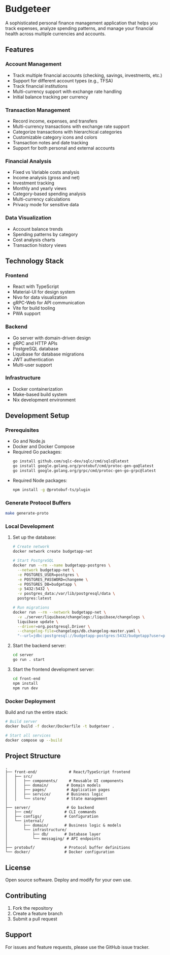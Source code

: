 # Budgeteer

A sophisticated personal finance management application that helps you track expenses, analyze spending patterns, and manage your financial health across multiple currencies and accounts.

## Features

### Account Management
- Track multiple financial accounts (checking, savings, investments, etc.)
- Support for different account types (e.g., TFSA)
- Track financial institutions
- Multi-currency support with exchange rate handling
- Initial balance tracking per currency

### Transaction Management
- Record income, expenses, and transfers
- Multi-currency transactions with exchange rate support
- Categorize transactions with hierarchical categories
- Customizable category icons and colors
- Transaction notes and date tracking
- Support for both personal and external accounts

### Financial Analysis
- Fixed vs Variable costs analysis
- Income analysis (gross and net)
- Investment tracking
- Monthly and yearly views
- Category-based spending analysis
- Multi-currency calculations
- Privacy mode for sensitive data

### Data Visualization
- Account balance trends
- Spending patterns by category
- Cost analysis charts
- Transaction history views

## Technology Stack

### Frontend
- React with TypeScript
- Material-UI for design system
- Nivo for data visualization
- gRPC-Web for API communication
- Vite for build tooling
- PWA support

### Backend
- Go server with domain-driven design
- gRPC and HTTP APIs
- PostgreSQL database
- Liquibase for database migrations
- JWT authentication
- Multi-user support

### Infrastructure
- Docker containerization
- Make-based build system
- Nix development environment

## Development Setup

### Prerequisites
- Go and Node.js
- Docker and Docker Compose
- Required Go packages:
  ```bash
  go install github.com/sqlc-dev/sqlc/cmd/sqlc@latest
  go install google.golang.org/protobuf/cmd/protoc-gen-go@latest
  go install google.golang.org/grpc/cmd/protoc-gen-go-grpc@latest
  ```
- Required Node packages:
  ```bash
  npm install -g @protobuf-ts/plugin
  ```

### Generate Protocol Buffers
```bash
make generate-proto
```

### Local Development

1. Set up the database:
   ```bash
   # Create network
   docker network create budgetapp-net

   # Start PostgreSQL
   docker run --rm --name budgetapp-postgres \
     --network budgetapp-net \
     -e POSTGRES_USER=postgres \
     -e POSTGRES_PASSWORD=changeme \
     -e POSTGRES_DB=budgetapp \
     -p 5432:5432 \
     -v postgres_data:/var/lib/postgresql/data \
     postgres:latest

   # Run migrations
   docker run --rm --network budgetapp-net \
     -v ./server/liquibase/changelogs:/liquibase/changelogs \
     liquibase update \
     --driver=org.postgresql.Driver \
     --changelog-file=changelogs/db.changelog-master.yaml \
     "--url=jdbc:postgresql://budgetapp-postgres:5432/budgetapp?user=postgres&password=changeme"
   ```

2. Start the backend server:
   ```bash
   cd server
   go run . start
   ```

3. Start the frontend development server:
   ```bash
   cd front-end
   npm install
   npm run dev
   ```

### Docker Deployment

Build and run the entire stack:
```bash
# Build server
docker build -f docker/Dockerfile -t budgeteer .

# Start all services
docker compose up --build
```

## Project Structure

```
.
├── front-end/              # React/TypeScript frontend
│   ├── src/
│   │   ├── components/     # Reusable UI components
│   │   ├── domain/        # Domain models
│   │   ├── pages/         # Application pages
│   │   ├── service/       # Business logic
│   │   └── store/         # State management
│
├── server/                # Go backend
│   ├── cmd/              # CLI commands
│   ├── configs/          # Configuration
│   └── internal/
│       ├── domain/       # Business logic & models
│       └── infrastructure/
│           ├── db/       # Database layer
│           └── messaging/ # API endpoints
│
├── protobuf/             # Protocol buffer definitions
└── docker/               # Docker configuration
```

## License

Open source software. Deploy and modify for your own use.

## Contributing

1. Fork the repository
2. Create a feature branch
3. Submit a pull request

## Support

For issues and feature requests, please use the GitHub issue tracker.
